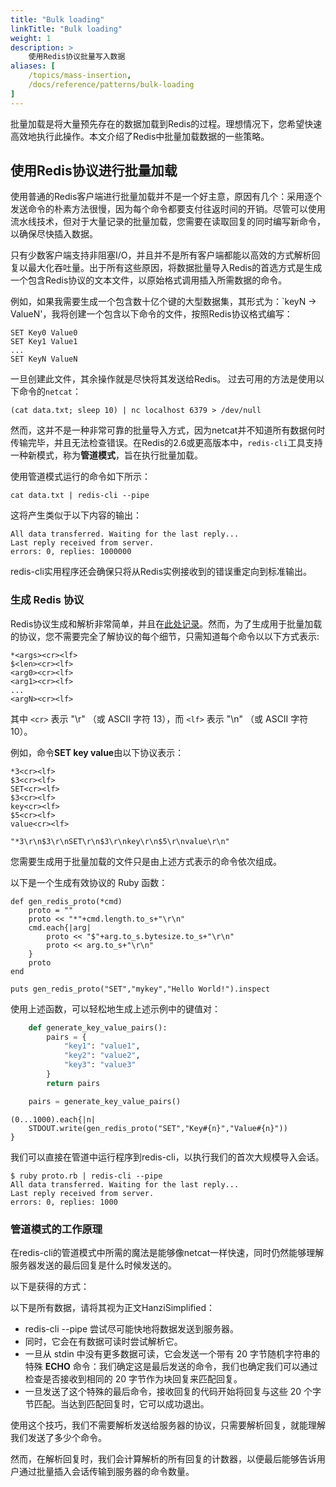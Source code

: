```yaml
---
title: "Bulk loading"
linkTitle: "Bulk loading"
weight: 1
description: >
    使用Redis协议批量写入数据
aliases: [
    /topics/mass-insertion,
    /docs/reference/patterns/bulk-loading
]
---
```


批量加载是将大量预先存在的数据加载到Redis的过程。理想情况下，您希望快速高效地执行此操作。本文介绍了Redis中批量加载数据的一些策略。

## 使用Redis协议进行批量加载

使用普通的Redis客户端进行批量加载并不是一个好主意，原因有几个：采用逐个发送命令的朴素方法很慢，因为每个命令都要支付往返时间的开销。尽管可以使用流水线技术，但对于大量记录的批量加载，您需要在读取回复的同时编写新命令，以确保尽快插入数据。

只有少数客户端支持非阻塞I/O，并且并不是所有客户端都能以高效的方式解析回复以最大化吞吐量。出于所有这些原因，将数据批量导入Redis的首选方式是生成一个包含Redis协议的文本文件，以原始格式调用插入所需数据的命令。

例如，如果我需要生成一个包含数十亿个键的大型数据集，其形式为：`keyN -> ValueN'，我将创建一个包含以下命令的文件，按照Redis协议格式编写：

    SET Key0 Value0
    SET Key1 Value1
    ...
    SET KeyN ValueN

一旦创建此文件，其余操作就是尽快将其发送给Redis。
过去可用的方法是使用以下命令的`netcat`：

    (cat data.txt; sleep 10) | nc localhost 6379 > /dev/null

然而，这并不是一种非常可靠的批量导入方式，因为netcat并不知道所有数据何时传输完毕，并且无法检查错误。在Redis的2.6或更高版本中，`redis-cli`工具支持一种新模式，称为**管道模式**，旨在执行批量加载。

使用管道模式运行的命令如下所示：

    cat data.txt | redis-cli --pipe

这将产生类似于以下内容的输出：

    All data transferred. Waiting for the last reply...
    Last reply received from server.
    errors: 0, replies: 1000000

redis-cli实用程序还会确保只将从Redis实例接收到的错误重定向到标准输出。

### 生成 Redis 协议

Redis协议生成和解析非常简单，并且在[此处记录](/topics/protocol)。然而，为了生成用于批量加载的协议，您不需要完全了解协议的每个细节，只需知道每个命令以以下方式表示:

    *<args><cr><lf>
    $<len><cr><lf>
    <arg0><cr><lf>
    <arg1><cr><lf>
    ...
    <argN><cr><lf>

其中 `<cr>` 表示 "\r" （或 ASCII 字符 13），而 `<lf>` 表示 "\n" （或 ASCII 字符 10）。

例如，命令**SET key value**由以下协议表示：

    *3<cr><lf>
    $3<cr><lf>
    SET<cr><lf>
    $3<cr><lf>
    key<cr><lf>
    $5<cr><lf>
    value<cr><lf>

    "*3\r\n$3\r\nSET\r\n$3\r\nkey\r\n$5\r\nvalue\r\n"

您需要生成用于批量加载的文件只是由上述方式表示的命令依次组成。

以下是一个生成有效协议的 Ruby 函数：

    def gen_redis_proto(*cmd)
        proto = ""
        proto << "*"+cmd.length.to_s+"\r\n"
        cmd.each{|arg|
            proto << "$"+arg.to_s.bytesize.to_s+"\r\n"
            proto << arg.to_s+"\r\n"
        }
        proto
    end

    puts gen_redis_proto("SET","mykey","Hello World!").inspect

使用上述函数，可以轻松地生成上述示例中的键值对：
```python
    def generate_key_value_pairs():
        pairs = {
            "key1": "value1",
            "key2": "value2",
            "key3": "value3"
        }
        return pairs

    pairs = generate_key_value_pairs()
```

    (0...1000).each{|n|
        STDOUT.write(gen_redis_proto("SET","Key#{n}","Value#{n}"))
    }

我们可以直接在管道中运行程序到redis-cli，以执行我们的首次大规模导入会话。

    $ ruby proto.rb | redis-cli --pipe
    All data transferred. Waiting for the last reply...
    Last reply received from server.
    errors: 0, replies: 1000

### 管道模式的工作原理

在redis-cli的管道模式中所需的魔法是能够像netcat一样快速，同时仍然能够理解服务器发送的最后回复是什么时候发送的。

以下是获得的方式：

以下是所有数据，请将其视为正文HanziSimplified：

+ redis-cli --pipe 尝试尽可能快地将数据发送到服务器。
+ 同时，它会在有数据可读时尝试解析它。
+ 一旦从 stdin 中没有更多数据可读，它会发送一个带有 20 字节随机字符串的特殊 **ECHO** 命令：我们确定这是最后发送的命令，我们也确定我们可以通过检查是否接收到相同的 20 字节作为块回复来匹配回复。
+ 一旦发送了这个特殊的最后命令，接收回复的代码开始将回复与这些 20 个字节匹配。当达到匹配回复时，它可以成功退出。

使用这个技巧，我们不需要解析发送给服务器的协议，只需要解析回复，就能理解我们发送了多少个命令。

然而，在解析回复时，我们会计算解析的所有回复的计数器，以便最后能够告诉用户通过批量插入会话传输到服务器的命令数量。
